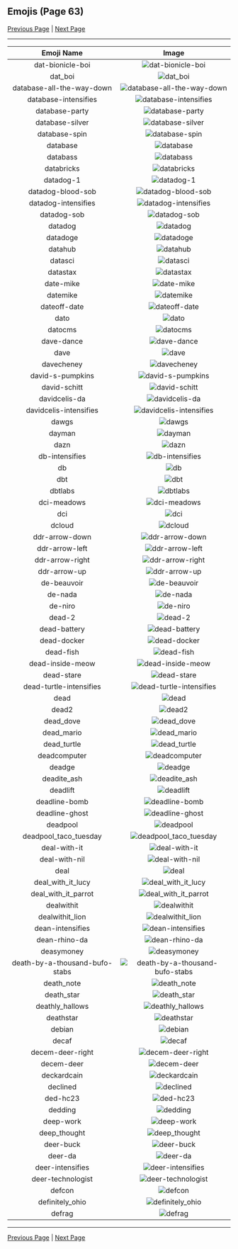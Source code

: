 
## Emojis (Page 63)

[Previous Page](/docs/hc/page-d-0062.md)
  | [Next Page](/docs/hc/page-d-0064.md)

<hr />

|Emoji Name|Image|
| :-: | :-: |
|dat-bionicle-boi| ![dat-bionicle-boi](/emojis/hc/dat-bionicle-boi.png)|
|dat_boi| ![dat_boi](/emojis/hc/dat_boi.gif)|
|database-all-the-way-down| ![database-all-the-way-down](/emojis/hc/database-all-the-way-down.gif)|
|database-intensifies| ![database-intensifies](/emojis/hc/database-intensifies.gif)|
|database-party| ![database-party](/emojis/hc/database-party.gif)|
|database-silver| ![database-silver](/emojis/hc/database-silver.png)|
|database-spin| ![database-spin](/emojis/hc/database-spin.gif)|
|database| ![database](/emojis/hc/database.png)|
|databass| ![databass](/emojis/hc/databass.png)|
|databricks| ![databricks](/emojis/hc/databricks.png)|
|datadog-1| ![datadog-1](/emojis/hc/datadog-1.png)|
|datadog-blood-sob| ![datadog-blood-sob](/emojis/hc/datadog-blood-sob.png)|
|datadog-intensifies| ![datadog-intensifies](/emojis/hc/datadog-intensifies.gif)|
|datadog-sob| ![datadog-sob](/emojis/hc/datadog-sob.png)|
|datadog| ![datadog](/emojis/hc/datadog.png)|
|datadoge| ![datadoge](/emojis/hc/datadoge.gif)|
|datahub| ![datahub](/emojis/hc/datahub.png)|
|datasci| ![datasci](/emojis/hc/datasci.png)|
|datastax| ![datastax](/emojis/hc/datastax.jpg)|
|date-mike| ![date-mike](/emojis/hc/date-mike.jpg)|
|datemike| ![datemike](/emojis/hc/datemike.jpg)|
|dateoff-date| ![dateoff-date](/emojis/hc/dateoff-date.png)|
|dato| ![dato](/emojis/hc/dato.png)|
|datocms| ![datocms](/emojis/hc/datocms.png)|
|dave-dance| ![dave-dance](/emojis/hc/dave-dance.gif)|
|dave| ![dave](/emojis/hc/dave.png)|
|davecheney| ![davecheney](/emojis/hc/davecheney.jpg)|
|david-s-pumpkins| ![david-s-pumpkins](/emojis/hc/david-s-pumpkins.gif)|
|david-schitt| ![david-schitt](/emojis/hc/david-schitt.png)|
|davidcelis-da| ![davidcelis-da](/emojis/hc/davidcelis-da.gif)|
|davidcelis-intensifies| ![davidcelis-intensifies](/emojis/hc/davidcelis-intensifies.gif)|
|dawgs| ![dawgs](/emojis/hc/dawgs.png)|
|dayman| ![dayman](/emojis/hc/dayman.png)|
|dazn| ![dazn](/emojis/hc/dazn.png)|
|db-intensifies| ![db-intensifies](/emojis/hc/db-intensifies.gif)|
|db| ![db](/emojis/hc/db.png)|
|dbt| ![dbt](/emojis/hc/dbt.png)|
|dbtlabs| ![dbtlabs](/emojis/hc/dbtlabs.png)|
|dci-meadows| ![dci-meadows](/emojis/hc/dci-meadows.jpg)|
|dci| ![dci](/emojis/hc/dci.jpg)|
|dcloud| ![dcloud](/emojis/hc/dcloud.png)|
|ddr-arrow-down| ![ddr-arrow-down](/emojis/hc/ddr-arrow-down.gif)|
|ddr-arrow-left| ![ddr-arrow-left](/emojis/hc/ddr-arrow-left.gif)|
|ddr-arrow-right| ![ddr-arrow-right](/emojis/hc/ddr-arrow-right.gif)|
|ddr-arrow-up| ![ddr-arrow-up](/emojis/hc/ddr-arrow-up.gif)|
|de-beauvoir| ![de-beauvoir](/emojis/hc/de-beauvoir.png)|
|de-nada| ![de-nada](/emojis/hc/de-nada.jpg)|
|de-niro| ![de-niro](/emojis/hc/de-niro.jpg)|
|dead-2| ![dead-2](/emojis/hc/dead-2.png)|
|dead-battery| ![dead-battery](/emojis/hc/dead-battery.gif)|
|dead-docker| ![dead-docker](/emojis/hc/dead-docker.png)|
|dead-fish| ![dead-fish](/emojis/hc/dead-fish.png)|
|dead-inside-meow| ![dead-inside-meow](/emojis/hc/dead-inside-meow.png)|
|dead-stare| ![dead-stare](/emojis/hc/dead-stare.png)|
|dead-turtle-intensifies| ![dead-turtle-intensifies](/emojis/hc/dead-turtle-intensifies.gif)|
|dead| ![dead](/emojis/hc/dead.png)|
|dead2| ![dead2](/emojis/hc/dead2.png)|
|dead_dove| ![dead_dove](/emojis/hc/dead_dove.png)|
|dead_mario| ![dead_mario](/emojis/hc/dead_mario.gif)|
|dead_turtle| ![dead_turtle](/emojis/hc/dead_turtle.png)|
|deadcomputer| ![deadcomputer](/emojis/hc/deadcomputer.png)|
|deadge| ![deadge](/emojis/hc/deadge.png)|
|deadite_ash| ![deadite_ash](/emojis/hc/deadite_ash.png)|
|deadlift| ![deadlift](/emojis/hc/deadlift.gif)|
|deadline-bomb| ![deadline-bomb](/emojis/hc/deadline-bomb.png)|
|deadline-ghost| ![deadline-ghost](/emojis/hc/deadline-ghost.png)|
|deadpool| ![deadpool](/emojis/hc/deadpool.png)|
|deadpool_taco_tuesday| ![deadpool_taco_tuesday](/emojis/hc/deadpool_taco_tuesday.png)|
|deal-with-it| ![deal-with-it](/emojis/hc/deal-with-it.gif)|
|deal-with-nil| ![deal-with-nil](/emojis/hc/deal-with-nil.gif)|
|deal| ![deal](/emojis/hc/deal.png)|
|deal_with_it_lucy| ![deal_with_it_lucy](/emojis/hc/deal_with_it_lucy.gif)|
|deal_with_it_parrot| ![deal_with_it_parrot](/emojis/hc/deal_with_it_parrot.gif)|
|dealwithit| ![dealwithit](/emojis/hc/dealwithit.gif)|
|dealwithit_lion| ![dealwithit_lion](/emojis/hc/dealwithit_lion.gif)|
|dean-intensifies| ![dean-intensifies](/emojis/hc/dean-intensifies.gif)|
|dean-rhino-da| ![dean-rhino-da](/emojis/hc/dean-rhino-da.png)|
|deasymoney| ![deasymoney](/emojis/hc/deasymoney.jpg)|
|death-by-a-thousand-bufo-stabs| ![death-by-a-thousand-bufo-stabs](/emojis/hc/death-by-a-thousand-bufo-stabs.gif)|
|death_note| ![death_note](/emojis/hc/death_note.png)|
|death_star| ![death_star](/emojis/hc/death_star.png)|
|deathly_hallows| ![deathly_hallows](/emojis/hc/deathly_hallows.png)|
|deathstar| ![deathstar](/emojis/hc/deathstar.jpg)|
|debian| ![debian](/emojis/hc/debian.png)|
|decaf| ![decaf](/emojis/hc/decaf.png)|
|decem-deer-right| ![decem-deer-right](/emojis/hc/decem-deer-right.png)|
|decem-deer| ![decem-deer](/emojis/hc/decem-deer.png)|
|deckardcain| ![deckardcain](/emojis/hc/deckardcain.jpg)|
|declined| ![declined](/emojis/hc/declined.gif)|
|ded-hc23| ![ded-hc23](/emojis/hc/ded-hc23.png)|
|dedding| ![dedding](/emojis/hc/dedding.png)|
|deep-work| ![deep-work](/emojis/hc/deep-work.png)|
|deep_thought| ![deep_thought](/emojis/hc/deep_thought.png)|
|deer-buck| ![deer-buck](/emojis/hc/deer-buck.png)|
|deer-da| ![deer-da](/emojis/hc/deer-da.png)|
|deer-intensifies| ![deer-intensifies](/emojis/hc/deer-intensifies.gif)|
|deer-technologist| ![deer-technologist](/emojis/hc/deer-technologist.png)|
|defcon| ![defcon](/emojis/hc/defcon.png)|
|definitely_ohio| ![definitely_ohio](/emojis/hc/definitely_ohio.png)|
|defrag| ![defrag](/emojis/hc/defrag.gif)|

<hr/>

[Previous Page](/docs/hc/page-d-0062.md)
  | [Next Page](/docs/hc/page-d-0064.md)